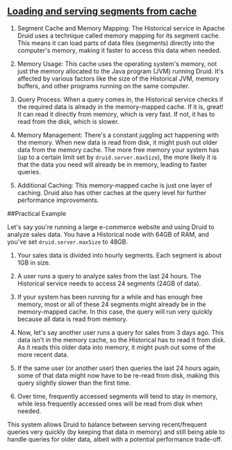 ## [Loading and serving segments from cache](https://druid.apache.org/docs/latest/design/historical/#loading-and-serving-segments-from-cache)

1. Segment Cache and Memory Mapping:
   The Historical service in Apache Druid uses a technique called memory mapping for its segment cache. This means it can load parts of data files (segments) directly into the computer's memory, making it faster to access this data when needed.

2. Memory Usage:
   This cache uses the operating system's memory, not just the memory allocated to the Java program (JVM) running Druid. It's affected by various factors like the size of the Historical JVM, memory buffers, and other programs running on the same computer.

3. Query Process:
   When a query comes in, the Historical service checks if the required data is already in the memory-mapped cache. If it is, great! It can read it directly from memory, which is very fast. If not, it has to read from the disk, which is slower.

4. Memory Management:
   There's a constant juggling act happening with the memory. When new data is read from disk, it might push out older data from the memory cache. The more free memory your system has (up to a certain limit set by `druid.server.maxSize`), the more likely it is that the data you need will already be in memory, leading to faster queries.

5. Additional Caching:
   This memory-mapped cache is just one layer of caching. Druid also has other caches at the query level for further performance improvements.

##Practical Example

Let's say you're running a large e-commerce website and using Druid to analyze sales data. You have a Historical node with 64GB of RAM, and you've set `druid.server.maxSize` to 48GB.

1. Your sales data is divided into hourly segments. Each segment is about 1GB in size.

2. A user runs a query to analyze sales from the last 24 hours. The Historical service needs to access 24 segments (24GB of data).

3. If your system has been running for a while and has enough free memory, most or all of these 24 segments might already be in the memory-mapped cache. In this case, the query will run very quickly because all data is read from memory.

4. Now, let's say another user runs a query for sales from 3 days ago. This data isn't in the memory cache, so the Historical has to read it from disk. As it reads this older data into memory, it might push out some of the more recent data.

5. If the same user (or another user) then queries the last 24 hours again, some of that data might now have to be re-read from disk, making this query slightly slower than the first time.

6. Over time, frequently accessed segments will tend to stay in memory, while less frequently accessed ones will be read from disk when needed.

This system allows Druid to balance between serving recent/frequent queries very quickly (by keeping that data in memory) and still being able to handle queries for older data, albeit with a potential performance trade-off.